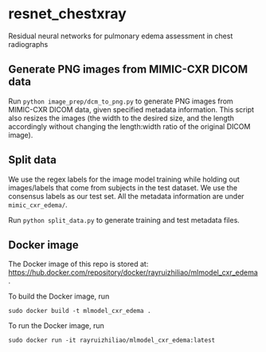 # resnet_chestxray

Residual neural networks for pulmonary edema assessment in chest radiographs 

## Generate PNG images from MIMIC-CXR DICOM data
Run `python image_prep/dcm_to_png.py` to generate PNG images from MIMIC-CXR DICOM data, given specified metadata information. This script also resizes the images (the width to the desired size, and the length accordingly without changing the length:width ratio of the original DICOM image).  

## Split data
We use the regex labels for the image model training while holding out images/labels that come from subjects in the test dataset. We use the consensus labels as our test set. All the metadata information are under `mimic_cxr_edema/`.

Run `python split_data.py` to generate training and test metadata files.

## Docker image

The Docker image of this repo is stored at: https://hub.docker.com/repository/docker/rayruizhiliao/mlmodel_cxr_edema.

To build the Docker image, run 
```
sudo docker build -t mlmodel_cxr_edema .
```

To run the Docker image, run
```
sudo docker run -it rayruizhiliao/mlmodel_cxr_edema:latest
```
